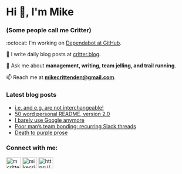 # Hi 👋, I'm Mike
### (Some people call me Critter)

:octocat: I’m working on [Dependabot at GitHub](https://github.com/features/security).

📝 I write daily blog posts at [critter.blog](https://critter.blog).

💬 Ask me about **management, writing, team jelling, and trail running**.

📫 Reach me at **mikecrittenden@gmail.com**.

### Latest blog posts
<!-- BLOG-POST-LIST:START -->
- [i.e. and e.g. are not interchangeable!](https://critter.blog/2023/05/15/i-e-and-e-g-are-not-interchangeable/)
- [50 word personal README, version 2.0](https://critter.blog/2023/05/12/50-word-personal-readme-version-2-0/)
- [I barely use Google anymore](https://critter.blog/2023/05/11/i-barely-use-google-anymore/)
- [Poor man’s team bonding: recurring Slack threads](https://critter.blog/2023/05/10/poor-mans-team-bonding-recurring-slack-threads/)
- [Death to purple prose](https://critter.blog/2023/05/09/death-to-purple-prose/)
<!-- BLOG-POST-LIST:END -->

<h3 align="left">Connect with me:</h3>
<p align="left">
<a href="https://twitter.com/mcrittenden" target="blank"><img align="center" src="https://raw.githubusercontent.com/rahuldkjain/github-profile-readme-generator/master/src/images/icons/Social/twitter.svg" alt="mcrittenden" height="30" width="40" /></a>
<a href="https://linkedin.com/in/mikecrittenden" target="blank"><img align="center" src="https://raw.githubusercontent.com/rahuldkjain/github-profile-readme-generator/master/src/images/icons/Social/linked-in-alt.svg" alt="mikecrittenden" height="30" width="40" /></a>
<a href="https://critter.blog/feed/" target="blank"><img align="center" src="https://raw.githubusercontent.com/rahuldkjain/github-profile-readme-generator/master/src/images/icons/Social/rss.svg" alt="https://critter.blog/feed/" height="30" width="40" /></a>
</p>

